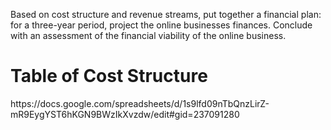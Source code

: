 Based on cost structure and revenue streams, put together a financial plan: for a three-year period, project the 
online businesses finances. Conclude with an assessment of the financial viability of the online business. 

<h1>Table of Cost Structure</h1>
https://docs.google.com/spreadsheets/d/1s9lfd09nTbQnzLirZ-mR9EygYST6hKGN9BWzIkXvzdw/edit#gid=237091280
